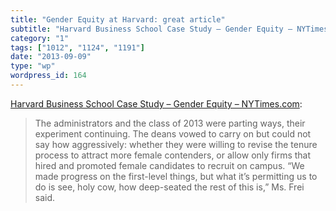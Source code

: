 ```yaml
---
title: "Gender Equity at Harvard: great article"
subtitle: "Harvard Business School Case Study – Gender Equity – NYTimes.com"
category: "1"
tags: ["1012", "1124", "1191"]
date: "2013-09-09"
type: "wp"
wordpress_id: 164
---
```

[Harvard Business School Case Study – Gender Equity – NYTimes.com](http://www.nytimes.com/2013/09/08/education/harvard-case-study-gender-equity.html?_r=0):

> The administrators and the class of 2013 were parting ways, their experiment continuing. The deans vowed to carry on but could not say how aggressively: whether they were willing to revise the tenure process to attract more female contenders, or allow only firms that hired and promoted female candidates to recruit on campus. “We made progress on the first-level things, but what it’s permitting us to do is see, holy cow, how deep-seated the rest of this is,” Ms. Frei said.